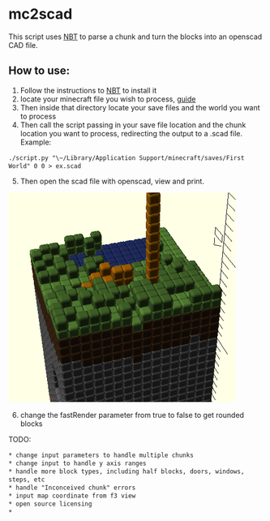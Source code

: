 # mc2scad
This script uses [NBT](https://github.com/twoolie/NBT) to parse a chunk and turn the blocks into an openscad CAD file.


## How to use:
  1. Follow the instructions to [NBT](https://github.com/twoolie/NBT) to install it
  2. locate your minecraft file you wish to process, [guide](https://help.mojang.com/customer/portal/articles/1480874-where-are-minecraft-files-stored-)
  3.  Then inside that directory locate your save files and the world you want to process
  4.  Then call the script passing in your save file location and the chunk location you want to process, redirecting the output to a .scad file.  Example:

    ./script.py "\~/Library/Application Support/minecraft/saves/First World" 0 0 > ex.scad

  5.  Then open the scad file with openscad, view and print.

  ![sample image from openscad](https://github.com/t-foster/mc2scad/blob/master/ScreenShotSample.png)

  6.  change the fastRender parameter from true to false to get rounded blocks

  TODO:

    * change input parameters to handle multiple chunks 
    * change input to handle y axis ranges
    * handle more block types, including half blocks, doors, windows, steps, etc
    * handle "Inconceived chunk" errors
    * input map coordinate from f3 view
    * open source licensing
    * 